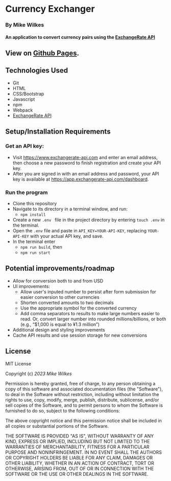 # Currency Exchanger

### By Mike Wilkes
#### An application to convert currency pairs using the [ExchangeRate API](https://www.exchangerate-api.com/)
View on [Github Pages](https://melkes.github.io/currency-exchanger/).
---
## Technologies Used
* Git
* HTML
* CSS/Bootstrap
* Javascript
* npm
* Webpack
* [ExchangeRate API](https://www.exchangerate-api.com/)

## Setup/Installation Requirements

### Get an API key:
* Visit https://www.exchangerate-api.com and enter an email address, then choose a new password to finish registration and create your API key.
* After you are signed in with an email address and password, your API key is available at https://app.exchangerate-api.com/dashboard.

### Run the program
* Clone this repository
* Navigate to its directory in a terminal window, and run:
  * `npm install`
* Create a new `.env ` file in the project directory by entering `touch .env` in the terminal.
* Open the `.env` file and paste in `API_KEY=YOUR-API-KEY`, replacing `YOUR-API-KEY` with your actual API key, and save.
* In the terminal enter
  * `npm run build`, then
  * `npm run start`

## Potential improvements/roadmap
* Allow for conversion both to and from USD
* UI improvements:
    * Allow user's inputed number to persist after form submission for easier conversion to other currencies
    * Shorten converted amounts to two decimals
    * Use the appropriate symbol for the converted currency
    * Add comma separators to results to make large numbers easier to read. Or, convert larger number into rounded millions/billions, or both (e.g., “$1,000 is equal to ¥1.3 million”)
* Additional design and styling improvements
* Cache API results and use session storage for new conversions

## License

MIT License

Copyright (c) _2023_ _Mike Wilkes_ 

Permission is hereby granted, free of charge, to any person obtaining a copy
of this software and associated documentation files (the "Software"), to deal
in the Software without restriction, including without limitation the rights
to use, copy, modify, merge, publish, distribute, sublicense, and/or sell
copies of the Software, and to permit persons to whom the Software is
furnished to do so, subject to the following conditions:

The above copyright notice and this permission notice shall be included in all
copies or substantial portions of the Software.

THE SOFTWARE IS PROVIDED "AS IS", WITHOUT WARRANTY OF ANY KIND, EXPRESS OR
IMPLIED, INCLUDING BUT NOT LIMITED TO THE WARRANTIES OF MERCHANTABILITY,
FITNESS FOR A PARTICULAR PURPOSE AND NONINFRINGEMENT. IN NO EVENT SHALL THE
AUTHORS OR COPYRIGHT HOLDERS BE LIABLE FOR ANY CLAIM, DAMAGES OR OTHER
LIABILITY, WHETHER IN AN ACTION OF CONTRACT, TORT OR OTHERWISE, ARISING FROM,
OUT OF OR IN CONNECTION WITH THE SOFTWARE OR THE USE OR OTHER DEALINGS IN THE
SOFTWARE.
